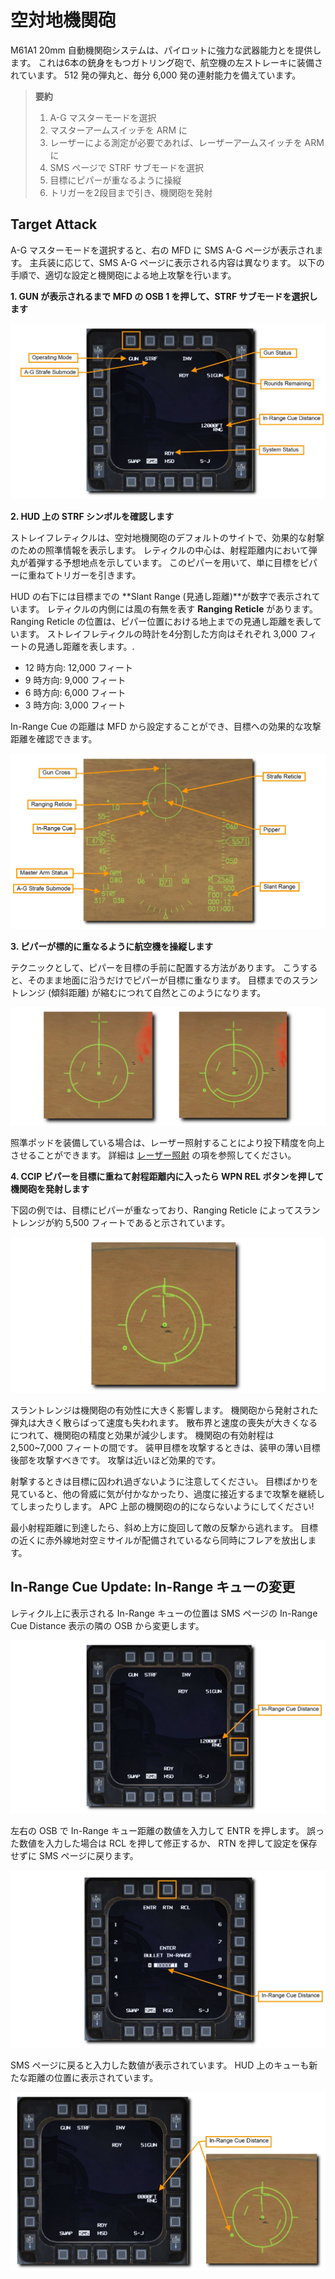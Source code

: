 # 空対地機関砲

M61A1 20mm 自動機関砲システムは、パイロットに強力な武器能力とを提供します。
これは6本の銃身をもつガトリング砲で、航空機の左ストレーキに装備されています。
512 発の弾丸と、毎分 6,000 発の連射能力を備えています。

>**要約**
>
> 1. A-G マスターモードを選択
> 2. マスターアームスイッチを ARM に
> 3. レーザーによる測定が必要であれば、レーザーアームスイッチを ARM に
> 4. SMS ページで STRF サブモードを選択
> 5. 目標にピパーが重なるように操縦
> 6. トリガーを2段目まで引き、機関砲を発射

## Target Attack

A-G マスターモードを選択すると、右の MFD に SMS A-G ページが表示されます。
主兵装に応じて、SMS A-G ページに表示される内容は異なります。
以下の手順で、適切な設定と機関砲による地上攻撃を行います。

**1. GUN が表示されるまで MFD の OSB 1 を押して、STRF サブモードを選択します**

![dcs165-aggun_sms](../images/dcs165-aggun_sms.jpg)

**2. HUD 上の STRF シンボルを確認します**

ストレイフレティクルは、空対地機関砲のデフォルトのサイトで、効果的な射撃のための照準情報を表示します。
レティクルの中心は、射程距離内において弾丸が着弾する予想地点を示しています。
このピパーを用いて、単に目標をピパーに重ねてトリガーを引きます。

HUD の右下には目標までの **Slant Range (見通し距離)**が数字で表示されています。
レティクルの内側には風の有無を表す **Ranging Reticle** があります。
Ranging Reticle の位置は、ピパー位置における地上までの見通し距離を表しています。
ストレイフレティクルの時計を4分割した方向はそれぞれ 3,000 フィートの見通し距離を表します。.

  - 12 時方向: 12,000 フィート
  - 9 時方向: 9,000 フィート
  - 6 時方向: 6,000 フィート
  - 3 時方向: 3,000 フィート

In-Range Cue の距離は MFD から設定することができ、目標への効果的な攻撃距離を確認できます。

![dcs166-aggun_hud](../images/dcs166-aggun_hud.jpg)

**3. ピパーが標的に重なるように航空機を操縦します**

テクニックとして、ピパーを目標の手前に配置する方法があります。
こうすると、そのまま地面に沿うだけでピパーが目標に重なります。
目標までのスラントレンジ (傾斜距離) が縮むにつれて自然とこのようになります。

![dcs167-aggun_cue1](../images/dcs167-aggun_cue1.png)

照準ポッドを装備している場合は、レーザー照射することにより投下精度を向上させることができます。
詳細は [レーザー照射](/f-16c/system/an-aaq-28/#laser-ranging) の項を参照してください。

**4. CCIP ピパーを目標に重ねて射程距離内に入ったら WPN REL ボタンを押して機関砲を発射します**

下図の例では、目標にピパーが重なっており、Ranging Reticle によってスラントレンジが約 5,500 フィートであると示されています。

![dcs168-aggun_cue2](../images/dcs168-aggun_cue2.png)

スラントレンジは機関砲の有効性に大きく影響します。
機関砲から発射された弾丸は大きく散らばって速度も失われます。
散布界と速度の喪失が大きくなるにつれて、機関砲の精度と効果が減少します。
機関砲の有効射程は 2,500~7,000 フィートの間です。
装甲目標を攻撃するときは、装甲の薄い目標後部を攻撃すべきです。
攻撃は近いほど効果的です。

射撃するときは目標に囚われ過ぎないように注意してください。
目標ばかりを見ていると、他の脅威に気が付かなかったり、過度に接近するまで攻撃を継続してしまったりします。
APC 上部の機関砲の的にならないようにしてください!

最小射程距離に到達したら、斜め上方に旋回して敵の反撃から逃れます。
目標の近くに赤外線地対空ミサイルが配備されているなら同時にフレアを放出します。

## In-Range Cue Update: In-Range キューの変更

レティクル上に表示される In-Range キューの位置は SMS ページの In-Range Cue Distance 表示の隣の OSB から変更します。

![dcs169-aggun_in-range_cue1](../images/dcs169-aggun_in-range_cue1.jpg)

左右の OSB で In-Range キュー距離の数値を入力して ENTR を押します。
誤った数値を入力した場合は RCL を押して修正するか、 RTN を押して設定を保存せずに SMS ページに戻ります。

![dcs170-aggun_in-range_cue2](../images/dcs170-aggun_in-range_cue2.jpg)

SMS ページに戻ると入力した数値が表示されています。
HUD 上のキューも新たな距離の位置に表示されています。

![dcs171-aggun_in-range_cue3](../images/dcs171-aggun_in-range_cue3.jpg)
